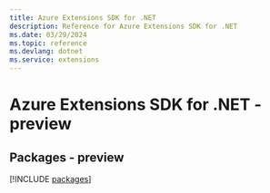 ```yaml
---
title: Azure Extensions SDK for .NET
description: Reference for Azure Extensions SDK for .NET
ms.date: 03/29/2024
ms.topic: reference
ms.devlang: dotnet
ms.service: extensions
---
```

# Azure Extensions SDK for .NET - preview
## Packages - preview
[!INCLUDE [packages](extensions-index.md)]